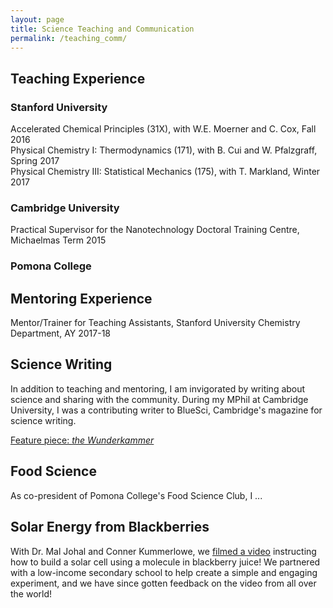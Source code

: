 ```yaml
---
layout: page
title: Science Teaching and Communication
permalink: /teaching_comm/
---
```


## Teaching Experience

### Stanford University  

Accelerated Chemical Principles (31X), with W.E. Moerner and C. Cox, Fall 2016  
Physical Chemistry I: Thermodynamics (171), with B. Cui and W. Pfalzgraff, Spring 2017  
Physical Chemistry III: Statistical Mechanics (175), with T. Markland, Winter 2017  

### Cambridge University

Practical Supervisor for the Nanotechnology Doctoral Training Centre, Michaelmas Term 2015

### Pomona College

## Mentoring Experience

Mentor/Trainer for Teaching Assistants, Stanford University Chemistry Department, AY 2017-18

## Science Writing
In addition to teaching and mentoring, I am invigorated by writing about science and sharing with the community.  During my MPhil at Cambridge University, I was a contributing writer to BlueSci, Cambridge's magazine for science writing.

[Feature piece: *the Wunderkammer*](https://hwaymentsteele.github.io/images/wunderkammer.pdf)

## Food Science

As co-president of Pomona College's Food Science Club, I ...

## Solar Energy from Blackberries
With Dr. Mal Johal and Conner Kummerlowe, we [filmed a video](https://www.youtube.com/watch?v=8hertoGXWtE) instructing how to build a solar cell using a molecule in blackberry juice! We partnered with a low-income secondary school to help create a simple and engaging experiment, and we have since gotten feedback on the video from all over the world!
